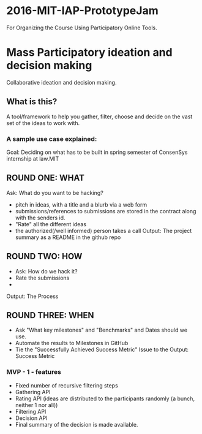 # 2016-MIT-IAP-PrototypeJam
For Organizing the Course Using Participatory Online Tools.

# Mass Participatory ideation and decision making

Collaborative ideation and decision making.


## What is this?
  A tool/framework to help you gather, filter, choose and decide on the vast set of the ideas to work with.

### A sample use case explained:
Goal: Deciding on what has to be built in spring semester of ConsenSys internship at law.MIT
## ROUND ONE: WHAT
  Ask: What do you want to be hacking?
  - pitch in ideas, with a title and a blurb via a web form
  - submissions/references to submissions are stored in the contract along with the senders id.
  - "Rate" all the different ideas
  - the authorized(/well informed) person takes a call
  Output: The project summary as a README in the github repo
## ROUND TWO: HOW
  - Ask: How do we hack it?
  - Rate the submissions
  -
  Output: The Process
## ROUND THREE: WHEN
  - Ask "What key milestones" and "Benchmarks" and Dates should we use.
  - Automate the results to Milestones in GitHub
  - Tie the "Successfully Achieved Success Metric" Issue to the Output: Success Metric

### MVP - 1 - features
  - Fixed number of recursive filtering steps
  - Gathering API
  - Rating API (ideas are distributed to the participants randomly (a bunch, neither 1 nor all))
  - Filtering API
  - Decision API
  - Final summary of the decision is made available.
